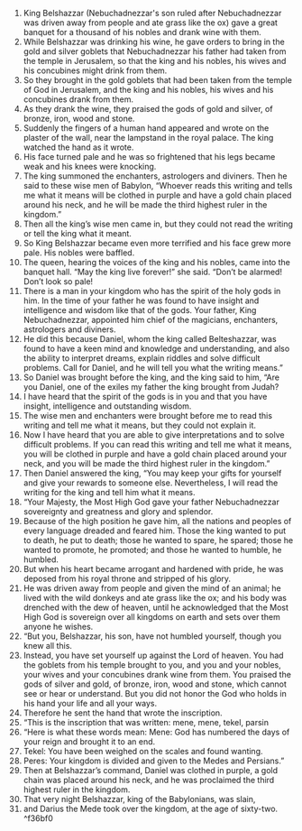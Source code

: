 1. King Belshazzar (Nebuchadnezzar's son ruled after Nebuchadnezzar was driven away from people and ate grass like the ox) gave a great banquet for a thousand of his nobles and drank wine with them. 
2. While Belshazzar was drinking his wine, he gave orders to bring in the gold and silver goblets that Nebuchadnezzar his father had taken from the temple in Jerusalem, so that the king and his nobles, his wives and his concubines might drink from them. 
3. So they brought in the gold goblets that had been taken from the temple of God in Jerusalem, and the king and his nobles, his wives and his concubines drank from them. 
4. As they drank the wine, they praised the gods of gold and silver, of bronze, iron, wood and stone.
5. Suddenly the fingers of a human hand appeared and wrote on the plaster of the wall, near the lampstand in the royal palace. The king watched the hand as it wrote. 
6. His face turned pale and he was so frightened that his legs became weak and his knees were knocking.
7. The king summoned the enchanters, astrologers and diviners. Then he said to these wise men of Babylon, “Whoever reads this writing and tells me what it means will be clothed in purple and have a gold chain placed around his neck, and he will be made the third highest ruler in the kingdom.”
8. Then all the king’s wise men came in, but they could not read the writing or tell the king what it meant. 
9. So King Belshazzar became even more terrified and his face grew more pale. His nobles were baffled.
10. The queen, hearing the voices of the king and his nobles, came into the banquet hall. “May the king live forever!” she said. “Don’t be alarmed! Don’t look so pale! 
11. There is a man in your kingdom who has the spirit of the holy gods in him. In the time of your father he was found to have insight and intelligence and wisdom like that of the gods. Your father, King Nebuchadnezzar, appointed him chief of the magicians, enchanters, astrologers and diviners. 
12. He did this because Daniel, whom the king called Belteshazzar, was found to have a keen mind and knowledge and understanding, and also the ability to interpret dreams, explain riddles and solve difficult problems. Call for Daniel, and he will tell you what the writing means.”
13. So Daniel was brought before the king, and the king said to him, “Are you Daniel, one of the exiles my father the king brought from Judah? 
14. I have heard that the spirit of the gods is in you and that you have insight, intelligence and outstanding wisdom. 
15. The wise men and enchanters were brought before me to read this writing and tell me what it means, but they could not explain it. 
16. Now I have heard that you are able to give interpretations and to solve difficult problems. If you can read this writing and tell me what it means, you will be clothed in purple and have a gold chain placed around your neck, and you will be made the third highest ruler in the kingdom.”
17. Then Daniel answered the king, “You may keep your gifts for yourself and give your rewards to someone else. Nevertheless, I will read the writing for the king and tell him what it means.
18. “Your Majesty, the Most High God gave your father Nebuchadnezzar sovereignty and greatness and glory and splendor. 
19. Because of the high position he gave him, all the nations and peoples of every language dreaded and feared him. Those the king wanted to put to death, he put to death; those he wanted to spare, he spared; those he wanted to promote, he promoted; and those he wanted to humble, he humbled. 
20. But when his heart became arrogant and hardened with pride, he was deposed from his royal throne and stripped of his glory. 
21. He was driven away from people and given the mind of an animal; he lived with the wild donkeys and ate grass like the ox; and his body was drenched with the dew of heaven, until he acknowledged that the Most High God is sovereign over all kingdoms on earth and sets over them anyone he wishes.
22. “But you, Belshazzar, his son, have not humbled yourself, though you knew all this. 
23. Instead, you have set yourself up against the Lord of heaven. You had the goblets from his temple brought to you, and you and your nobles, your wives and your concubines drank wine from them. You praised the gods of silver and gold, of bronze, iron, wood and stone, which cannot see or hear or understand. But you did not honor the God who holds in his hand your life and all your ways. 
24. Therefore he sent the hand that wrote the inscription.
25. “This is the inscription that was written: mene, mene, tekel, parsin
26. “Here is what these words mean: Mene: God has numbered the days of your reign and brought it to an end.
27.  Tekel: You have been weighed on the scales and found wanting.
28.  Peres: Your kingdom is divided and given to the Medes and Persians.”
29. Then at Belshazzar’s command, Daniel was clothed in purple, a gold chain was placed around his neck, and he was proclaimed the third highest ruler in the kingdom.
30. That very night Belshazzar, king of the Babylonians, was slain, 
31. and Darius the Mede took over the kingdom, at the age of sixty-two. ^f36bf0